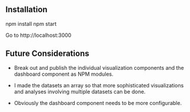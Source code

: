 ## Installation

  npm install
  npm start

Go to http://localhost:3000

## Future Considerations

* Break out and publish the individual visualization components and the dashboard component as NPM modules.

* I made the datasets an array so that more sophisticated visualizations and analyses involving multiple datasets can be done.

* Obviously the dashboard component needs to be more configurable.
